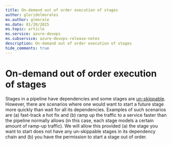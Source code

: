 ```yaml
---
title: On-demand out of order execution of stages
author: gloridelmorales
ms.author: glmorale
ms.date: 01/20/2025
ms.topic: article
ms.service: azure-devops
ms.subservice: azure-devops-release-notes
description: On-demand out of order execution of stages
hide_comments: true
---
```


# On-demand out of order execution of stages

Stages in a pipeline have dependencies and some stages are [un-skippable](/azure/devops/pipelines/process/stages?view=azure-devops&tabs=yaml#mark-a-stage-as-unskippable). However, there are scenarios where one would want to start a future stage more quickly than wait for all its dependencies. Examples of such scenarios are (a) fast-track a hot fix and (b) ramp up the traffic to a service faster than the pipeline normally allows (in this case, each stage models a certain amount of ramp-up traffic). We will allow this provided (a) the stage you want to start does not have any un-skippable stages in its dependency chain and (b) you have the permission to start a stage out of order.